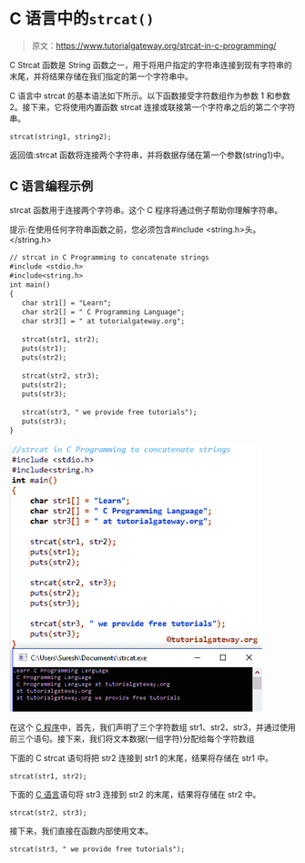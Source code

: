 # C 语言中的`strcat()`

> 原文：<https://www.tutorialgateway.org/strcat-in-c-programming/>

C Strcat 函数是 String 函数之一，用于将用户指定的字符串连接到现有字符串的末尾，并将结果存储在我们指定的第一个字符串中。

C 语言中 strcat 的基本语法如下所示。以下函数接受字符数组作为参数 1 和参数 2。接下来，它将使用内置函数 strcat 连接或联接第一个字符串之后的第二个字符串。

```
strcat(string1, string2);
```

返回值:strcat 函数将连接两个字符串，并将数据存储在第一个参数(string1)中。

## C 语言编程示例

strcat 函数用于连接两个字符串。这个 C 程序将通过例子帮助你理解字符串。

提示:在使用任何字符串函数之前，您必须包含#include <string.h>头。</string.h>

```
// strcat in C Programming to concatenate strings  
#include <stdio.h> 
#include<string.h>
int main()
{
   char str1[] = "Learn";
   char str2[] = " C Programming Language";
   char str3[] = " at tutorialgateway.org";

   strcat(str1, str2);		
   puts(str1);
   puts(str2);

   strcat(str2, str3);
   puts(str2);
   puts(str3);	

   strcat(str3, " we provide free tutorials");
   puts(str3);
}
```

![strcat in C Programming 1](img/a75bd567831073877372d71e500d0d78.png)

在这个 [C 程序](https://www.tutorialgateway.org/c-programming-examples/)中，首先，我们声明了三个字符数组 str1、str2、str3，并通过使用前三个语句。接下来，我们将文本数据(一组字符)分配给每个字符数组

下面的 C strcat 语句将把 str2 连接到 str1 的末尾，结果将存储在 str1 中。

```
strcat(str1, str2);
```

下面的 [C 语言](https://www.tutorialgateway.org/c-programming/)语句将 str3 连接到 str2 的末尾，结果将存储在 str2 中。

```
strcat(str2, str3);
```

接下来，我们直接在函数内部使用文本。

```
strcat(str3, " we provide free tutorials");
```